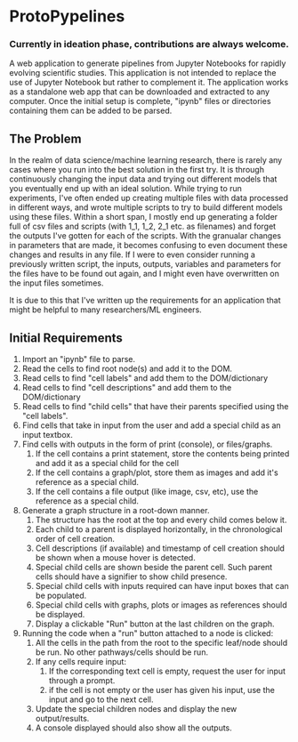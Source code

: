 # ProtoPypelines
### Currently in ideation phase, contributions are always welcome.
A web application to generate pipelines from Jupyter Notebooks for rapidly evolving scientific studies. This application is not intended to replace the use of Jupyter Notebook but rather to complement it. The application works as a standalone web app that can be downloaded and extracted to any computer. Once the initial setup is complete, "ipynb" files or directories containing them can be added to be parsed. 

## The Problem
In the realm of data science/machine learning research, there is rarely any cases where you run into the best solution in the first try. It is through continuously changing the input data and trying out different models that you eventually end up with an ideal solution. While trying to run experiments, I've often ended up creating multiple files with data processed in different ways, and wrote multiple scripts to try to build different models using these files. Within a short span, I mostly end up generating a folder full of csv files and scripts (with 1_1, 1_2, 2_1 etc. as filenames) and forget the outputs I've gotten for each of the scripts. With the granualar changes in parameters that are made, it becomes confusing to even document these changes and results in any file. If I were to even consider running a previously written script, the inputs, outputs, variables and parameters for the files have to be found out again, and I might even have overwritten on the input files sometimes. 

It is due to this that I've written up the requirements for an application that might be helpful to many researchers/ML engineers.


## Initial Requirements
1. Import an "ipynb" file to parse.
2. Read the cells to find root node(s) and add it to the DOM. 
3. Read cells to find "cell labels" and add them to the DOM/dictionary
4. Read cells to find "cell descriptions" and add them to the DOM/dictionary
5. Read cells to find "child cells" that have their parents specified using the "cell labels".
6. Find cells that take in input from the user and add a special child as an input textbox.
7. Find cells with outputs in the form of print (console), or files/graphs. 
	1. If the cell contains a print statement, store the contents being printed and add it as a special child for the cell
	2. If the cell contains a graph/plot, store them as images and add it's reference as a special child.
	3. If the cell contains a file output (like image, csv, etc), use the reference as a special child.
8. Generate a graph structure in a root-down manner. 
	1. The structure has the root at the top and every child comes below it.
	2. Each child to a parent is displayed horizontally, in the chronological order of cell creation.
	3. Cell descriptions (if available) and timestamp of cell creation should be shown when a mouse hover is detected.
	4. Special child cells are shown beside the parent cell. Such parent cells should have a signifier to show child presence.
	5. Special child cells with inputs required can have input boxes that can be populated.
	5. Special child cells with graphs, plots or images as references should be displayed.
	6. Display a clickable "Run" button at the last children on the graph. 
9. Running the code	when a "run" button attached to a node is clicked:
	1. All the cells in the path from the root to the specific leaf/node should be run. No other pathways/cells should be run.
	2. If any cells require input:
		1. If the corresponding text cell is empty, request the user for input through a prompt.
		2. if the cell is not empty or the user has given his input, use the input and go to the next cell.
	3. Update the special children nodes and display the new output/results.
	4. A console displayed should also show all the outputs.
